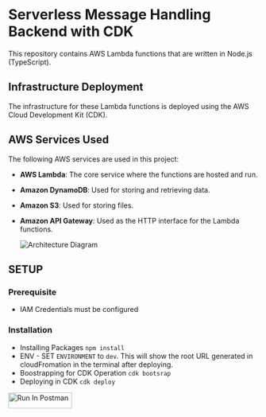 # Serverless Message Handling Backend with CDK
This repository contains AWS Lambda functions that are written in Node.js (TypeScript).

## Infrastructure Deployment

The infrastructure for these Lambda functions is deployed using the AWS Cloud Development Kit (CDK).

## AWS Services Used

The following AWS services are used in this project:

- **AWS Lambda**: The core service where the functions are hosted and run.
- **Amazon DynamoDB**: Used for storing and retrieving data.
- **Amazon S3**: Used for storing files.
- **Amazon API Gateway**: Used as the HTTP interface for the Lambda functions.

  <img src="https://i.ibb.co/FDxqzL6/Screenshot-2024-01-31-220144.png" alt="Architecture Diagram">



## SETUP

### Prerequisite
* IAM Credentials must be configured

### Installation
* Installing Packages
  `npm install`
* ENV - SET `ENVIRONMENT` to `dev`. This will show the root URL generated in cloudFromation in the terminal after deploying.
* Boostrapping for CDK Operation `cdk bootsrap`
* Deploying in CDK `cdk deploy`
  
[<img src="https://run.pstmn.io/button.svg" alt="Run In Postman" style="width: 128px; height: 32px;">](https://app.getpostman.com/run-collection/31379261-86b37105-9530-4549-bd10-cdd4c915b0ef?action=collection%2Ffork&source=rip_markdown&collection-url=entityId%3D31379261-86b37105-9530-4549-bd10-cdd4c915b0ef%26entityType%3Dcollection%26workspaceId%3D392c3a34-1b4e-4f04-8e66-5ff0349ba141)
